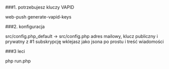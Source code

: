 ###1. potrzebujesz kluczy VAPID

web-push generate-vapid-keys

###2. konfiguracja

src/config.php_default -> src/config.php
adres mailowy, klucz publiczny i prywatny z #1
subskrypcję wklejasz jako jsona po prostu
i treść wiadomości

###3 leci

php run.php